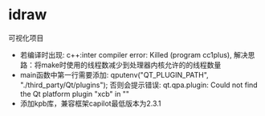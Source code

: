 # idraw

可视化项目

- 若编译时出现: c++:inter compiler error: Killed (program cc1plus), 解决思路：将make时使用的线程数减少到处理器内核允许的的线程数量
- main函数中第一行需要添加: qputenv("QT_PLUGIN_PATH", "./third_party/Qt/plugins"); 否则会提示错误: qt.qpa.plugin: Could not find the Qt platform plugin "xcb" in ""
- 添加kpb库，兼容框架capilot最低版本为2.3.1
